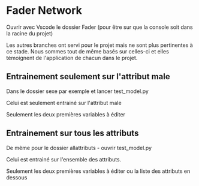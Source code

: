 # Fader Network

Ouvrir avec Vscode le dossier Fader (pour être sur que la console soit dans la racine du projet)

Les autres branches ont servi pour le projet mais ne sont plus pertinentes à ce stade. Nous sommes tout de même basés sur celles-ci et elles témoignent de l'application de chacun dans le projet.

## Entrainement seulement sur l'attribut male
Dans le dossier sexe par exemple et lancer test_model.py

Celui est seulement entrainé sur l'attribut male

Seulement les deux premières variables à éditer

## Entrainement sur tous les attributs
De même pour le dossier allattributs - ouvrir test_model.py 

Celui est entrainé sur l'ensemble des attributs. 

Seulement les deux premières variables à éditer ou la liste des attributs en dessous

